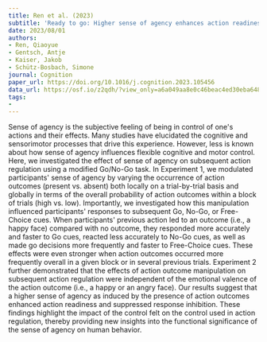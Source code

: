 ```yaml
---
title: Ren et al. (2023)
subtitle: 'Ready to go: Higher sense of agency enhances action readiness and reduces response inhibition'
date: 2023/08/01
authors:
- Ren, Qiaoyue
- Gentsch, Antje
- Kaiser, Jakob
- Schütz-Bosbach, Simone
journal: Cognition
paper_url: https://doi.org/10.1016/j.cognition.2023.105456
data_url: https://osf.io/z2qdh/?view_only=a6a049aa8e0c46beac4ed30eba648245
tags:
- 
---
```


Sense of agency is the subjective feeling of being in control of one's actions and their effects. Many studies have elucidated the cognitive and sensorimotor processes that drive this experience. However, less is known about how sense of agency influences flexible cognitive and motor control. Here, we investigated the effect of sense of agency on subsequent action regulation using a modified Go/No-Go task. In Experiment 1, we modulated participants' sense of agency by varying the occurrence of action outcomes (present vs. absent) both locally on a trial-by-trial basis and globally in terms of the overall probability of action outcomes within a block of trials (high vs. low). Importantly, we investigated how this manipulation influenced participants' responses to subsequent Go, No-Go, or Free-Choice cues. When participants' previous action led to an outcome (i.e., a happy face) compared with no outcome, they responded more accurately and faster to Go cues, reacted less accurately to No-Go cues, as well as made go decisions more frequently and faster to Free-Choice cues. These effects were even stronger when action outcomes occurred more frequently overall in a given block or in several previous trials. Experiment 2 further demonstrated that the effects of action outcome manipulation on subsequent action regulation were independent of the emotional valence of the action outcome (i.e., a happy or an angry face). Our results suggest that a higher sense of agency as induced by the presence of action outcomes enhanced action readiness and suppressed response inhibition. These findings highlight the impact of the control felt on the control used in action regulation, thereby providing new insights into the functional significance of the sense of agency on human behavior.
